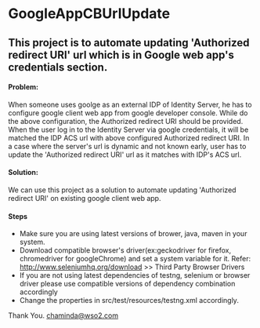 # GoogleAppCBUrlUpdate
## This project is to automate updating 'Authorized redirect URI' url which is in Google web app's credentials section.

#### Problem:
When someone uses goolge as an external IDP of Identity Server, he has to configure google client web app from google developer console.
While do the above configuration, the Authorized redirect URI should be provided. When the user log in to the Identity Server via google credentials,
it will be matched the IDP ACS url with above configured Authorized redirect URI.
In a case where the server's url is dynamic and not known early, user has to update the 'Authorized redirect URI' url as it matches with IDP's ACS url.

#### Solution:
We can use this project as a solution to automate updating 'Authorized redirect URI' on existing google client web app.

#### Steps
- Make sure you are using latest versions of brower, java, maven in your system.
- Download compatible browser's driver(ex:geckodriver for firefox, chromedriver for googleChrome) and set a system variable for it.
  Refer: http://www.seleniumhq.org/download >> Third Party Browser Drivers
- If you are not using latest dependencies of testng, selenium or browser driver please use compatible versions of dependency combination accordingly
- Change the properties in src/test/resources/testng.xml accordingly.

Thank You.
chaminda@wso2.com